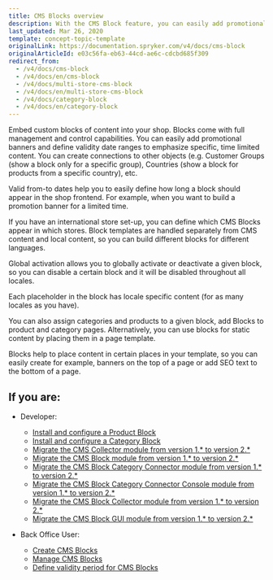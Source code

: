 ```yaml
---
title: CMS Blocks overview
description: With the CMS Block feature, you can easily add promotional banners and define validity date ranges to emphasize specific, time-limited content.
last_updated: Mar 26, 2020
template: concept-topic-template
originalLink: https://documentation.spryker.com/v4/docs/cms-block
originalArticleId: e03c56fa-eb63-44cd-ae6c-cdcbd685f309
redirect_from:
  - /v4/docs/cms-block
  - /v4/docs/en/cms-block
  - /v4/docs/multi-store-cms-block
  - /v4/docs/en/multi-store-cms-block
  - /v4/docs/category-block
  - /v4/docs/en/category-block
---
```


Embed custom blocks of content into your shop. Blocks come with full management and control capabilities. You can easily add promotional banners and define validity date ranges to emphasize specific, time limited content. You can create connections to other objects (e.g. Customer Groups (show a block only for a specific group), Countries (show a block for products from a specific country), etc.

Valid from-to dates help you to easily define how long a block should appear in the shop frontend. For example, when you want to build a promotion banner for a limited time.

If you have an international store set-up, you can define which CMS Blocks appear in which stores. Block templates are handled separately from CMS content and local content, so you can build different blocks for different languages.

Global activation allows you to globally activate or deactivate a given block, so you can disable a certain block and it will be disabled throughout all locales.

Each placeholder in the block has locale specific content (for as many locales as you have).

You can also assign categories and products to a given block, add Blocks to product and category pages. Alternatively, you can use blocks for static content by placing them in a page template.

Blocks help to place content in certain places in your template, so you can easily create for example, banners on the top of a page or add SEO text to the bottom of a page.

## If you are:

- Developer:
    - [Install and configure a Product Block](/docs/scos/dev/feature-integration-guides/{{page.version}}/installing-the-product-cms-block.html)
    - [Install and configure a Category Block](/docs/scos/dev/feature-integration-guides/{{page.version}}/installing-the-category-cms-blocks.html)
    - [Migrate the CMS Collector module from version 1.* to version 2.*](/docs/pbc/all/content-management-system/{{page.version}}/base-shop/install-and-upgrade/upgrade-modules/upgrade-the-cmscollector-module.html)
    - [Migrate the CMS Block module from version 1.* to version 2.*](/docs/pbc/all/content-management-system/{{page.version}}/base-shop/install-and-upgrade/upgrade-modules/upgrade-the-cmsblock-module.html#upgrading-from-version-1-to-version-2)
    - [Migrate the CMS Block Category Connector module from version 1.* to version 2.*](/docs/pbc/all/content-management-system/{{page.version}}/base-shop/install-and-upgrade/upgrade-modules/upgrade-the-cmsblockcategoryconnector-module.html)
    - [Migrate the CMS Block Category Connector Console module from version 1.* to version 2.*](/docs/pbc/all/content-management-system/{{page.version}}/base-shop/install-and-upgrade/upgrade-modules/upgrade-the-cmsblock-modulecategoryconnector-migration-console.html)
    - [Migrate the CMS Block Collector  module from version 1.* to version 2.*](/docs/pbc/all/content-management-system/{{page.version}}/base-shop/install-and-upgrade/upgrade-modules/upgrade-the-migration-guide-cms-block-collector.html)
    - [Migrate the CMS Block GUI  module from version 1.* to version 2.*](/docs/pbc/all/content-management-system/{{page.version}}/base-shop/install-and-upgrade/upgrade-modules/upgrade-the-cmsblockgui-module.html)

- Back Office User:
    - [Create CMS Blocks](/docs/scos/user/back-office-user-guides/{{page.version}}/content/blocks/creating-cms-blocks.html)
    - [Manage CMS Blocks](/docs/scos/user/back-office-user-guides/{{page.version}}/content/blocks/managing-cms-blocks.html)
    - [Define validity period for CMS Blocks](/docs/scos/user/back-office-user-guides/{{page.version}}/content/blocks/defining-validity-period-for-cms-blocks.html)

